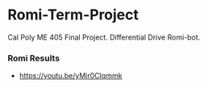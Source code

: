 # Romi-Term-Project
Cal Poly ME 405 Final Project. Differential Drive Romi-bot.

### Romi Results
- https://youtu.be/yMir0CIqmmk 
